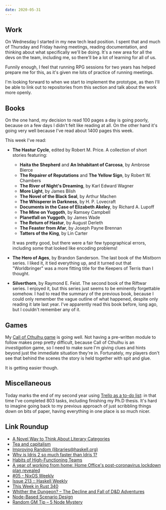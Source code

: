 ```yaml
---
date: 2020-05-31
---
```


## Work

On Wednesday I started in my new tech lead position.  I spent that and
much of Thursday and Friday having meetings, reading documentation,
and thinking about what specifically we'll be doing.  It's a new area
for all the devs on the team, including me, so there'll be a lot of
learning for all of us.

Funnily enough, I feel that running RPG sessions for two years has
helped prepare me for this, as it's given me lots of practice of
running meetings.

I'm looking forward to when we start to implement the prototype, as
then I'll be able to link out to repositories from this section and
talk about the work more openly.


## Books

On the one hand, my decision to read 100 pages a day is going poorly,
because on a few days I didn't felt like reading at all.  On the other
hand it's going very well because I've read about 1400 pages this
week.

This week I've read:

- **The Hastur Cycle**, edited by Robert M. Price.  A collection of
  short stories featuring:

  - **Haita the Shepherd** and **An Inhabitant of Carcosa**, by Ambrose Bierce
  - **The Repairer of Reputations** and **The Yellow Sign**, by Robert W. Chambers
  - **The River of Night's Dreaming**, by Karl Edward Wagner
  - **More Light**, by James Blish
  - **The Novel of the Black Seal**, by Arthur Machen
  - **The Whisperer in Darkness**, by H. P. Lovecraft
  - **Documents in the Case of Elizabeth Akeley**, by Richard A. Lupoff
  - **The Mine on Yuggoth**, by Ramsey Campbell
  - **Planetfall on Yuggoth**, by James Wade
  - **The Return of Hastur**, by August Derleth
  - **The Feaster from Afar**, by Joseph Payne Brennan
  - **Tatters of the King**, by Lin Carter

  It was pretty good, but there were a fair few typographical errors,
  including some that looked like encoding problems!

- **The Hero of Ages**, by Brandon Sanderson.  The last book of the
  Mistborn series.  I liked it, it tied everything up, and it turned
  out that "Worldbringer" was a more fitting title for the Keepers of
  Terris than I thought.

- **Silverthorn**, by Raymond E. Feist.  The second book of the
  Riftwar series.  I enjoyed it, but this series just seems to be
  eminently forgettable somehow.  I had to read the summary of the
  previous book, because I could only remember the vague outline of
  what happened, despite only reading it late last year.  I've
  apparently read this book before, long ago, but I couldn't remember
  any of it.


## Games

My [Call of Cthulhu game][] is going well.  Not having a pre-written
module to follow makes prep pretty difficult, because Call of Cthulhu
is an *investigation* game, so I need to make sure I'm giving clues
and hints beyond just the immediate situation they're in.
Fortunately, my players don't see that behind the scenes the story is
held together with spit and glue.

It is getting easier though.

[Call of Cthulhu game]: campaign-notes-2020-05-call-of-cthulhu.html


## Miscellaneous

Today marks the end of my second year using [Trello as a to-do
list][]: in that time I've completed 803 tasks, including finishing my
Ph.D thesis.  It's hard to imagine going back to my previous approach
of just scribbling things down on bits of paper, having everything in
one place is so much nicer.

[Trello as a to-do list]: self-organisation.html


## Link Roundup

- [A Novel Way to Think About Literary Categories](https://www.nybooks.com/daily/2020/05/25/a-novel-way-to-think-about-literary-categories/)
- [Tea and capitalism](https://aeon.co/essays/the-china-tea-trade-was-a-paradox-of-global-capitalism)
- [Improving Random (libraries@haskell.org)](https://mail.haskell.org/pipermail/libraries/2020-May/030461.html)
- [Why is Idris 2 so much faster than Idris 1?](https://www.type-driven.org.uk/edwinb/why-is-idris-2-so-much-faster-than-idris-1.html)
- [Habits of High-Functioning Teams](https://deniseyu.io/2020/05/23/habits-of-high-performing-teams.html)
- [A year of working from home: Home Office's post-coronavirus lockdown plan revealed](https://www.civilserviceworld.com/articles/news/year-working-home-home-offices-post-coronavirus-lockdown-plan-revealed)
- [#05 - NixOS Weekly](https://weekly.nixos.org/2020/05-nixos-weekly-2020-05.html)
- [Issue 213 :: Haskell Weekly](https://haskellweekly.news/issue/213.html)
- [This Week in Rust 340](https://this-week-in-rust.org/blog/2020/05/27/this-week-in-rust-340/)
- [Whither the Dungeon? – The Decline and Fall of D&D Adventures](https://thealexandrian.net/wordpress/44578/roleplaying-games/whither-the-dungeon-the-decline-and-fall-of-dd-adventures)
- [Node-Based Scenario Design](https://thealexandrian.net/wordpress/7949/roleplaying-games/node-based-scenario-design-part-1-the-plotted-approach)
- [Random GM Tip – 5 Node Mystery](https://thealexandrian.net/wordpress/37903/roleplaying-games/5-node-mystery)
